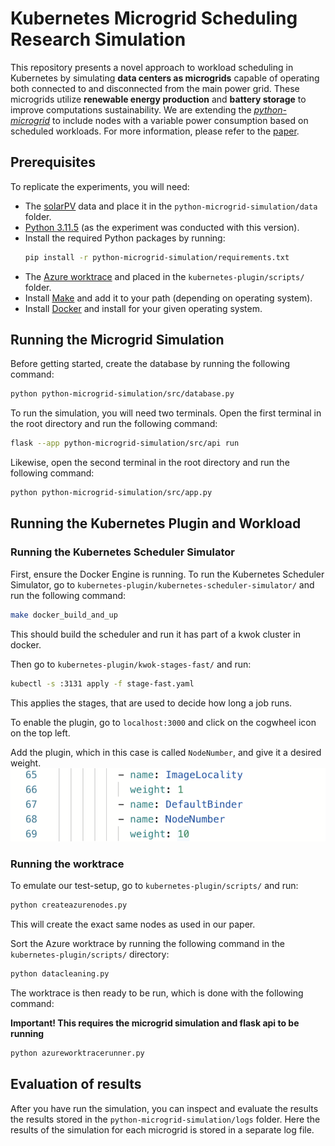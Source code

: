 # Kubernetes Microgrid Scheduling Research Simulation
This repository presents a novel approach to workload scheduling in Kubernetes by simulating **data centers as microgrids** capable of operating both connected to and disconnected from the main power grid. These microgrids utilize **renewable energy production** and **battery storage** to improve computations sustainability.
We are extending the [*python-microgrid*](https://github.com/ahalev/python-microgrid) to include nodes with a variable power consumption based on scheduled workloads.
For more information, please refer to the [paper]().

## Prerequisites
To replicate the experiments, you will need:
- The [solarPV](https://data.dtu.dk/articles/dataset/Solar_PV_generation_time_series_PECD_2021_update_/19727239) data and place it in the `python-microgrid-simulation/data` folder.
- [Python 3.11.5](https://www.python.org/downloads/release/python-3115/) (as the experiment was conducted with this version).
- Install the required Python packages by running:
  ```bash
  pip install -r python-microgrid-simulation/requirements.txt
  ```
- The [Azure worktrace](https://azurepublicdatasettraces.blob.core.windows.net/azurepublicdataset/trace_data/vmtable/vmtable.csv.gz) and placed in the ``kubernetes-plugin/scripts/`` folder.
- Install [Make](https://sourceforge.net/projects/gnuwin32/files/make/3.81/make-3.81.exe/) and add it to your path (depending on operating system).
- Install [Docker](https://docs.docker.com/desktop/) and install for your given operating system.


## Running the Microgrid Simulation

Before getting started, create the database by running the following command:

```bash
python python-microgrid-simulation/src/database.py
```

To run the simulation, you will need two terminals. Open the first terminal in the root directory and run the following command:

```bash
flask --app python-microgrid-simulation/src/api run
```

Likewise, open the second terminal in the root directory and run the following command:

```bash
python python-microgrid-simulation/src/app.py
```

## Running the Kubernetes Plugin and Workload

### Running the Kubernetes Scheduler Simulator
First, ensure the Docker Engine is running.
To run the Kubernetes Scheduler Simulator, go to ``kubernetes-plugin/kubernetes-scheduler-simulator/`` and run the following command:
```bash
make docker_build_and_up
```
This should build the scheduler and run it has part of a kwok cluster in docker.

Then go to ``kubernetes-plugin/kwok-stages-fast/`` and run:

```bash
kubectl -s :3131 apply -f stage-fast.yaml
```
This applies the stages, that are used to decide how long a job runs.

To enable the plugin, go to ``localhost:3000`` and click on the cogwheel icon on the top left.

Add the plugin, which in this case is called ``NodeNumber``, and give it a desired weight. 
![Configuration](/images/plugin-weight.png)

### Running the worktrace

To emulate our test-setup, go to ``kubernetes-plugin/scripts/`` and run:

```bash
python createazurenodes.py
```

This will create the exact same nodes as used in our paper.

Sort the Azure worktrace by running the following command in the `kubernetes-plugin/scripts/` directory:

```bash
python datacleaning.py
```

The worktrace is then ready to be run, which is done with the following command:

**Important! This requires the microgrid simulation and flask api to be running**

```bash
python azureworktracerunner.py
```

## Evaluation of results
After you have run the simulation, you can inspect and evaluate the results the results stored in the `python-microgrid-simulation/logs` folder.
Here the results of the simulation for each microgrid is stored in a separate log file.

